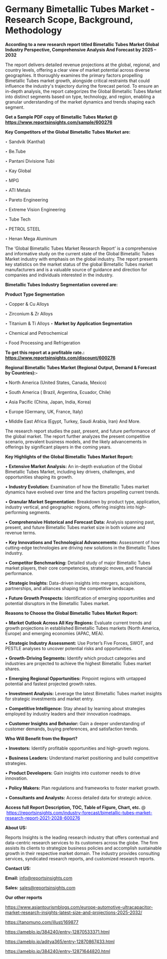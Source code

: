 # Germany Bimetallic Tubes Market - Research Scope, Background, Methodology

<strong>According to a new research report titled Bimetallic Tubes Market Global Industry Perspective, Comprehensive Analysis And Forecast by 2025 – 2032</strong>

The report delivers detailed revenue projections at the global, regional, and country levels, offering a clear view of market potential across diverse geographies. It thoroughly examines the primary factors propelling Bimetallic Tubes market growth, alongside critical restraints that could influence the industry's trajectory during the forecast period. To ensure an in-depth analysis, the report categorizes the Global Bimetallic Tubes Market into distinct segments based on type, technology, and region, enabling a granular understanding of the market dynamics and trends shaping each segment.

<strong>Get a Sample PDF copy of Bimetallic Tubes Market </strong><strong>@<a href=https://www.reportsinsights.com/sample/600276 style=color:#0000ff;> https://www.reportsinsights.com/sample/600276</a></strong></font>

<strong>Key Competitors of the Global Bimetallic Tubes Market are:</strong>

‣ Sandvik (Kanthal)

‣ Be.Tube

‣ Pantani Divisione Tubi

‣ Kay Global

‣ MPG

‣ ATI Metals

‣ Pareto Engineering

‣ Extreme Vision Engineering

‣ Tube Tech

‣ PETROL STEEL

‣ Henan Mega Aluminum

The ‘Global Bimetallic Tubes Market Research Report’ is a comprehensive and informative study on the current state of the Global Bimetallic Tubes Market industry with emphasis on the global industry. The report presents key statistics on the market status of the global Bimetallic Tubes market manufacturers and is a valuable source of guidance and direction for companies and individuals interested in the industry.

<strong>Bimetallic Tubes Industry Segmentation covered are:</strong>

<strong>Product Type Segmentation</strong>

‣ Copper & Cu Alloys

‣ Zirconium & Zr Alloys

‣ Titanium & Ti Alloys
‣ 
<strong>Market by Application Segmentation</strong>

‣ Chemical and Petrochemical

‣ Food Processing and Refrigeration

<strong>To get this report at a profitable rate.: <a href=https://www.reportsinsights.com/discount/600276 style=color:#0000ff;>https://www.reportsinsights.com/discount/600276</a></strong></font>

<strong>Regional Bimetallic Tubes Market (Regional Output, Demand &amp; Forecast by Countries):-</strong>

• North America (United States, Canada, Mexico)

• South America ( Brazil, Argentina, Ecuador, Chile)

• Asia Pacific (China, Japan, India, Korea)

• Europe (Germany, UK, France, Italy)

• Middle East Africa (Egypt, Turkey, Saudi Arabia, Iran) And More.

The research report studies the past, present, and future performance of the global market. The report further analyzes the present competitive scenario, prevalent business models, and the likely advancements in offerings by significant players in the coming years.

<strong>Key Highlights of the Global Bimetallic Tubes Market Report:</strong>

• <strong>Extensive Market Analysis:</strong> An in-depth evaluation of the Global Bimetallic Tubes Market, including key drivers, challenges, and opportunities shaping its growth.

• <strong>Industry Evolution:</strong> Examination of how the Bimetallic Tubes market dynamics have evolved over time and the factors propelling current trends.

• <strong>Granular Market Segmentation:</strong> Breakdown by product type, application, industry vertical, and geographic regions, offering insights into high-performing segments.

• <strong>Comprehensive Historical and Forecast Data:</strong> Analysis spanning past, present, and future Bimetallic Tubes market size in both volume and revenue terms.

• <strong>Key Innovations and Technological Advancements:</strong> Assessment of how cutting-edge technologies are driving new solutions in the Bimetallic Tubes industry.

• <strong>Competitor Benchmarking:</strong> Detailed study of major Bimetallic Tubes market players, their core competencies, strategic moves, and financial performance.

• <strong>Strategic Insights:</strong> Data-driven insights into mergers, acquisitions, partnerships, and alliances shaping the competitive landscape.

• <strong>Future Growth Prospects:</strong> Identification of emerging opportunities and potential disruptors in the Bimetallic Tubes market.

<strong>Reasons to Choose the Global Bimetallic Tubes Market Report:</strong>

• <strong>Market Outlook Across All Key Regions:</strong> Evaluate current trends and growth projections in established Bimetallic Tubes markets (North America, Europe) and emerging economies (APAC, MEA).

• <strong>Strategic Industry Assessment:</strong> Use Porter’s Five Forces, SWOT, and PESTLE analyses to uncover potential risks and opportunities.

• <strong>Growth-Driving Segments:</strong> Identify which product categories and industries are projected to achieve the highest Bimetallic Tubes market shares.

• <strong>Emerging Regional Opportunities:</strong> Pinpoint regions with untapped potential and fastest projected growth rates.

• <strong>Investment Analysis:</strong> Leverage the latest Bimetallic Tubes market insights for strategic investments and market entry.

• <strong>Competitive Intelligence:</strong> Stay ahead by learning about strategies employed by industry leaders and their innovation roadmaps.

• <strong>Customer Insights and Behavior:</strong> Gain a deeper understanding of customer demands, buying preferences, and satisfaction trends.

<strong>Who Will Benefit from the Report?</strong>

• <strong>Investors:</strong> Identify profitable opportunities and high-growth regions.

• <strong>Business Leaders:</strong> Understand market positioning and build competitive strategies.

• <strong>Product Developers:</strong> Gain insights into customer needs to drive innovation.

• <strong>Policy Makers:</strong> Plan regulations and frameworks to foster market growth.

• <strong>Consultants and Analysts:</strong> Access detailed data for strategic advice.
</ul>
<strong>Access full Report Description, TOC, Table of Figure, Chart, etc. </strong>@  <a href=https://reportsinsights.com/industry-forecast/bimetallic-tubes-market-research-report-2021-2028-600276 style=color:#0000ff;>https://reportsinsights.com/industry-forecast/bimetallic-tubes-market-research-report-2021-2028-600276</a></font>

<strong><strong>About US</strong>:</strong>

Reports Insights is the leading research industry that offers contextual and data-centric research services to its customers across the globe. The firm assists its clients to strategize business policies and accomplish sustainable growth in their respective market domain. The industry provides consulting services, syndicated research reports, and customized research reports.

<strong>Contact US:</strong>

<p class=""""><b>Email:</b> <a href=mailto:info@reportsinsights.com>info@reportsinsights.com</a></p>
<p class=""""><b>Sales:</b> <a href=mailto:sales@reportsinsights.com>sales@reportsinsights.com</a></p>

<strong>Our other reports</strong>

<a href=https://www.asiantourismblogs.com/europe-automotive-ultracapacitor-market-research-insights-latest-size-and-projections-2025-2032/>https://www.asiantourismblogs.com/europe-automotive-ultracapacitor-market-research-insights-latest-size-and-projections-2025-2032/</a>

<a href=https://tanomuno.com/illust/169877>https://tanomuno.com/illust/169877</a>

<a href=https://ameblo.jp/384240/entry-12870533371.html>https://ameblo.jp/384240/entry-12870533371.html</a>

<a href=https://ameblo.jp/aditya365/entry-12870867433.html>https://ameblo.jp/aditya365/entry-12870867433.html</a>

<a href=https://ameblo.jp/384240/entry-12871644820.html>https://ameblo.jp/384240/entry-12871644820.html</a>
